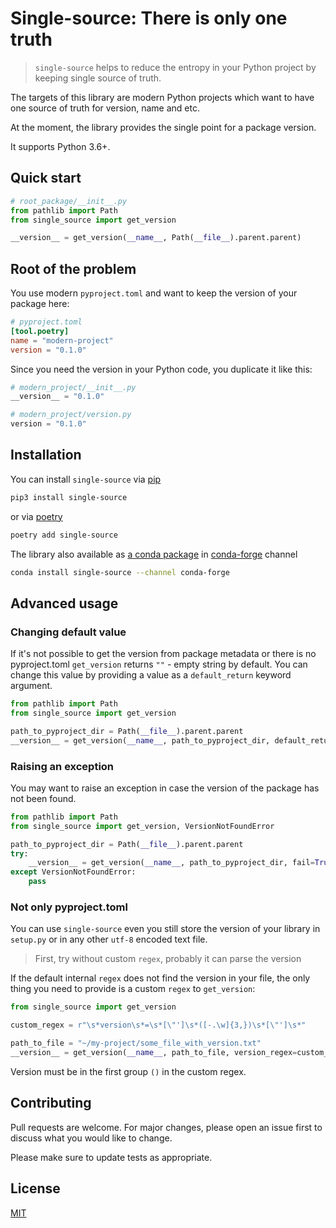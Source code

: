 # Single-source: There is only one truth
> `single-source` helps to reduce the entropy in your Python project by keeping
> single source of truth.

The targets of this library are modern Python projects which want to have 
one source of truth for version, name and etc.

At the moment, the library provides the single point for a package version.

It supports Python 3.6+.

## Quick start

```python
# root_package/__init__.py
from pathlib import Path
from single_source import get_version

__version__ = get_version(__name__, Path(__file__).parent.parent)
```

## Root of the problem
You use modern `pyproject.toml` and want to keep the version of your package
here:
```toml
# pyproject.toml
[tool.poetry]
name = "modern-project"
version = "0.1.0"
```
Since you need the version in your Python code, you duplicate it like this:
```python
# modern_project/__init__.py
__version__ = "0.1.0"

# modern_project/version.py
version = "0.1.0"
```

## Installation
You can install `single-source` via [pip](https://pip.pypa.io/en/stable/)
```bash
pip3 install single-source
```

or via [poetry](https://python-poetry.org/docs/#installation)
```bash
poetry add single-source
```

The library also available as 
[a conda package](https://docs.conda.io/projects/conda/en/latest/) in 
[conda-forge](https://anaconda.org/conda-forge/repo) channel
```bash
conda install single-source --channel conda-forge
```

## Advanced usage
### Changing default value
If it's not possible to get the version from package metadata or 
there is no pyproject.toml `get_version` returns `""` - empty string by default.
You can change this value by providing a value as a `default_return` keyword argument.

```python
from pathlib import Path
from single_source import get_version

path_to_pyproject_dir = Path(__file__).parent.parent
__version__ = get_version(__name__, path_to_pyproject_dir, default_return=None)
```

### Raising an exception
You may want to raise an exception in case the version of the package
has not been found.
```python
from pathlib import Path
from single_source import get_version, VersionNotFoundError

path_to_pyproject_dir = Path(__file__).parent.parent
try:
    __version__ = get_version(__name__, path_to_pyproject_dir, fail=True)
except VersionNotFoundError:
    pass
```


### Not only pyproject.toml
You can use `single-source` even you still store the version of your library
in `setup.py` or in any other `utf-8` encoded text file.

>First, try without custom `regex`, probably it can parse the version

If the default internal `regex` does not find the version in your file,
the only thing you need to provide is a custom `regex` to `get_version`:
```python
from single_source import get_version

custom_regex = r"\s*version\s*=\s*[\"']\s*([-.\w]{3,})\s*[\"']\s*"

path_to_file = "~/my-project/some_file_with_version.txt"
__version__ = get_version(__name__, path_to_file, version_regex=custom_regex)
```
Version must be in the first group `()` in the custom regex.

## Contributing
Pull requests are welcome. For major changes, please open an issue first to
discuss what you would like to change.

Please make sure to update tests as appropriate.

## License
[MIT](https://choosealicense.com/licenses/mit/)

